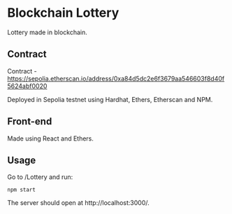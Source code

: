 # Blockchain Lottery
Lottery made in blockchain.

## Contract
Contract - https://sepolia.etherscan.io/address/0xa84d5dc2e6f3679aa546603f8d40f5624abf0020

Deployed in Sepolia testnet using Hardhat, Ethers, Etherscan and NPM.

## Front-end
Made using React and Ethers.

## Usage
Go to /Lottery and run:
```
npm start
```
The server should open at http://localhost:3000/.
